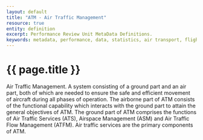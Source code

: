 ```yaml
---
layout: default
title: "ATM - Air Traffic Management"
resource: true
entity: definition
excerpt: Performance Review Unit MetaData Definitions.
keywords: metadata, performance, data, statistics, air transport, flights, europe, delay, safety
---
```

# {{ page.title }}
Air Traffic Management. A system consisting of a ground part and an air part, both of which are needed to ensure the safe and efficient movement of aircraft during all phases of operation. The airborne part of ATM consists of the functional capability which interacts with the ground part to attain the general objectives of ATM. The ground part of ATM comprises the functions of Air Traffic Services (ATS), Airspace Management (ASM) and Air Traffic Flow Management (ATFM). Air traffic services are the primary components of ATM.